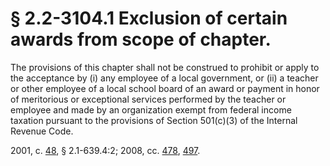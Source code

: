 # § 2.2-3104.1 Exclusion of certain awards from scope of chapter.

<p>The provisions of this chapter shall not be construed to prohibit or apply to the acceptance by (i) any employee of a local government, or (ii) a teacher or other employee of a local school board of an award or payment in honor of meritorious or exceptional services performed by the teacher or employee and made by an organization exempt from federal income taxation pursuant to the provisions of Section 501(c)(3) of the Internal Revenue Code.</p><p>2001, c. <a href='http://lis.virginia.gov/cgi-bin/legp604.exe?011+ful+CHAP0048'>48</a>, § 2.1-639.4:2; 2008, cc. <a href='http://lis.virginia.gov/cgi-bin/legp604.exe?081+ful+CHAP0478'>478</a>, <a href='http://lis.virginia.gov/cgi-bin/legp604.exe?081+ful+CHAP0497'>497</a>.</p>